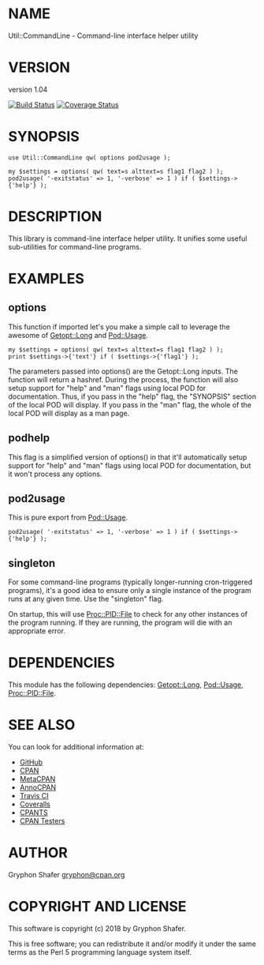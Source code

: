 # NAME

Util::CommandLine - Command-line interface helper utility

# VERSION

version 1.04

[![Build Status](https://travis-ci.org/gryphonshafer/Util-CommandLine.svg)](https://travis-ci.org/gryphonshafer/Util-CommandLine)
[![Coverage Status](https://coveralls.io/repos/gryphonshafer/Util-CommandLine/badge.png)](https://coveralls.io/r/gryphonshafer/Util-CommandLine)

# SYNOPSIS

    use Util::CommandLine qw( options pod2usage );

    my $settings = options( qw( text=s alttext=s flag1 flag2 ) );
    pod2usage( '-exitstatus' => 1, '-verbose' => 1 ) if ( $settings->{'help'} );

# DESCRIPTION

This library is command-line interface helper utility. It unifies some useful
sub-utilities for command-line programs.

# EXAMPLES

## options

This function if imported let's you make a simple call to leverage the awesome
of [Getopt::Long](https://metacpan.org/pod/Getopt::Long) and [Pod::Usage](https://metacpan.org/pod/Pod::Usage).

    my $settings = options( qw( text=s alttext=s flag1 flag2 ) );
    print $settings->{'text'} if ( $settings->{'flag1'} );

The parameters passed into options() are the Getopt::Long inputs. The function
will return a hashref. During the process, the function will also setup support
for "help" and "man" flags using local POD for documentation. Thus, if you
pass in the "help" flag, the "SYNOPSIS" section of the local POD will display.
If you pass in the "man" flag, the whole of the local POD will display as a
man page.

## podhelp

This flag is a simplified version of options() in that it'll automatically
setup support for "help" and "man" flags using local POD for documentation, but
it won't process any options.

## pod2usage

This is pure export from [Pod::Usage](https://metacpan.org/pod/Pod::Usage).

    pod2usage( '-exitstatus' => 1, '-verbose' => 1 ) if ( $settings->{'help'} );

## singleton

For some command-line programs (typically longer-running cron-triggered
programs), it's a good idea to ensure only a single instance of the program
runs at any given time. Use the "singleton" flag.

On startup, this will use [Proc::PID::File](https://metacpan.org/pod/Proc::PID::File) to check for any other instances of
the program running. If they are running, the program will die with an
appropriate error.

# DEPENDENCIES

This module has the following dependencies: [Getopt::Long](https://metacpan.org/pod/Getopt::Long), [Pod::Usage](https://metacpan.org/pod/Pod::Usage), [Proc::PID::File](https://metacpan.org/pod/Proc::PID::File).

# SEE ALSO

You can look for additional information at:

- [GitHub](https://github.com/gryphonshafer/Util-CommandLine)
- [CPAN](http://search.cpan.org/dist/Util-CommandLine)
- [MetaCPAN](https://metacpan.org/pod/Util::CommandLine)
- [AnnoCPAN](http://annocpan.org/dist/Util-CommandLine)
- [Travis CI](https://travis-ci.org/gryphonshafer/Util-CommandLine)
- [Coveralls](https://coveralls.io/r/gryphonshafer/Util-CommandLine)
- [CPANTS](http://cpants.cpanauthors.org/dist/Util-CommandLine)
- [CPAN Testers](http://www.cpantesters.org/distro/U/Util-CommandLine.html)

# AUTHOR

Gryphon Shafer <gryphon@cpan.org>

# COPYRIGHT AND LICENSE

This software is copyright (c) 2018 by Gryphon Shafer.

This is free software; you can redistribute it and/or modify it under
the same terms as the Perl 5 programming language system itself.
